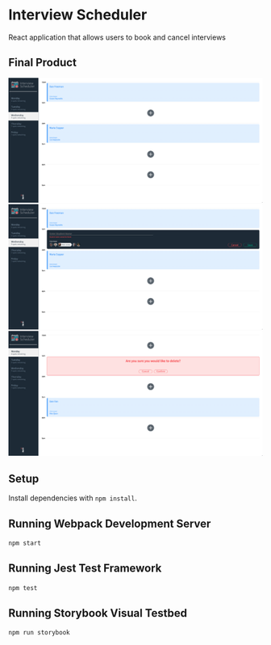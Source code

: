 # Interview Scheduler
React application that allows users to book and cancel interviews

## Final Product

!['appointment-form'](https://github.com/VicBond/scheduler/blob/master/docs/appointment-form.png)
!['appointment-form--save'](https://github.com/VicBond/scheduler/blob/master/docs/appointment-form-save.png)
!['appointment-form--delete'](https://github.com/VicBond/scheduler/blob/master/docs/appointment-form-delete.png)

## Setup

Install dependencies with `npm install`.

## Running Webpack Development Server

```sh
npm start
```

## Running Jest Test Framework

```sh
npm test
```

## Running Storybook Visual Testbed

```sh
npm run storybook
```
